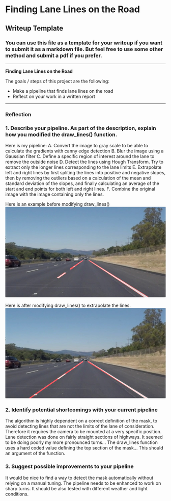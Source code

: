 # **Finding Lane Lines on the Road** 

## Writeup Template

### You can use this file as a template for your writeup if you want to submit it as a markdown file. But feel free to use some other method and submit a pdf if you prefer.

---

**Finding Lane Lines on the Road**

The goals / steps of this project are the following:
* Make a pipeline that finds lane lines on the road
* Reflect on your work in a written report


[//]: # (Image References)
[image1]: ./test_images_output/before_extrapolation/solidWhiteRight.jpg "End Result without Extrapolation"
[image2]: ./test_images_output/solidWhiteRight.jpg "End Result with Extrapolation"
---

### Reflection

### 1. Describe your pipeline. As part of the description, explain how you modified the draw_lines() function.

Here is my pipeline:
A. Convert the image to gray scale to be able to calculate the gradients with canny edge detection
B. Blur the image using a Gaussian filter
C. Define a specific region of interest around the lane to remove the outside noise
D. Detect the lines using Hough Transform. Try to extract only the longer lines corresponding to the lane limits
E. Extrapolate left and right lines by first spliting the lines into positive and negative slopes,
then by removing the outliers based on a calculation of the mean and standard deviation of the slopes,
 and finally calculating an average of the start and end points for both left and right lines.
F. Combine the original image with the image containing only the lines.

Here is an example before modifying draw_lines()
![alt text][image1]

Here is after modifying draw_lines() to extrapolate the lines.
![alt text][image2]

### 2. Identify potential shortcomings with your current pipeline

The algorithm is highly dependent on a correct definition of the mask, to avoid detecting lines that are not the limits of the lane of consideration.
Therefore it requires the camera to be mounted at a very specific position.
Lane detection was done on fairly straight sections of highways. It seemed to be doing poorly my more pronounced turns...
The draw_lines function uses a hard coded value defining the top section of the mask... This should an argument of the function.

### 3. Suggest possible improvements to your pipeline

It would be nice to find a way to detect the mask automatically without relying on a manual tuning.
The pipeline needs to be enhanced to work on sharp turns.
It should be also tested with different weather and light conditions.

